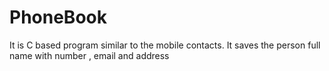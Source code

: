# PhoneBook
It is C based program similar to the mobile contacts.
It saves the person full name with number , email and address
